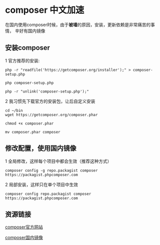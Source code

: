 composer 中文加速
=================

在国内使用composer时候，由于**被墙**的原因，安装，更新依赖是非常痛苦的事情，
辛好有国内镜像

安装composer
------------

1 官方推荐的安装:

```
php -r "readfile('https://getcomposer.org/installer');" > composer-setup.php

php composer-setup.php

php -r "unlink('composer-setup.php');"

```
2 我习惯先下载官方的安装包，让后自定义安装

```
cd ~/bin
wget https://getcomposer.org/composer.phar

chmod +x composer.phar

mv composer.phar composer

```

修改配置，使用国内镜像
----------------------

1 全局修改，这样每个项目中都会生效（推荐这种方式）

```
composer config -g repo.packagist composer https://packagist.phpcomposer.com

```

2 局部安装，这样只在单个项目中生效

```
composer config repo.packagist composer https://packagist.phpcomposer.com

```

资源链接
--------

[composer官方网站](https://getcomposer.org/)

[composer国内镜像](http://pkg.phpcomposer.com/)

